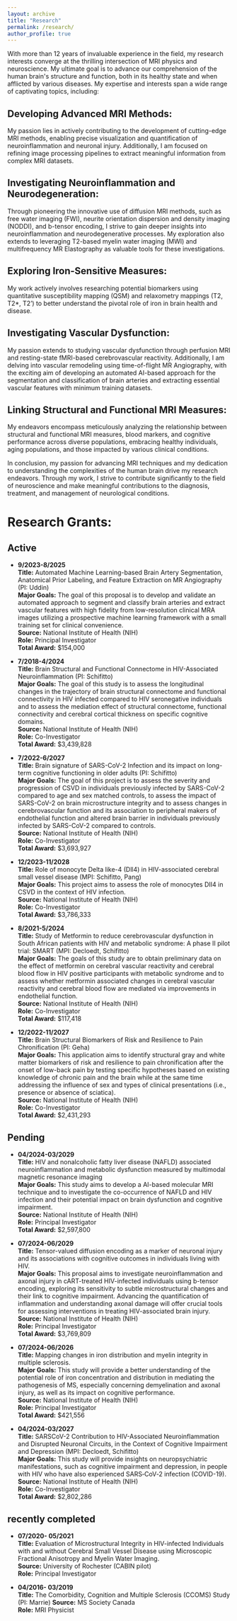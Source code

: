 ```yaml
---
layout: archive
title: "Research"
permalink: /research/
author_profile: true
---
```


With more than 12 years of invaluable experience in the field, my research interests converge at the thrilling intersection of MRI physics and neuroscience. My ultimate goal is to advance our comprehension of the human brain's structure and function, both in its healthy state and when afflicted by various diseases. My expertise and interests span a wide range of captivating topics, including:

## Developing Advanced MRI Methods: 
My passion lies in actively contributing to the development of cutting-edge MRI methods, enabling precise visualization and quantification of neuroinflammation and neuronal injury. Additionally, I am focused on refining image processing pipelines to extract meaningful information from complex MRI datasets.

## Investigating Neuroinflammation and Neurodegeneration:
Through pioneering the innovative use of diffusion MRI methods, such as free water imaging (FWI), neurite orientation dispersion and density imaging (NODDI), and b-tensor encoding, I strive to gain deeper insights into neuroinflammation and neurodegenerative processes. My exploration also extends to leveraging T2-based myelin water imaging (MWI) and multifrequency MR Elastography as valuable tools for these investigations.

## Exploring Iron-Sensitive Measures: 
My work actively involves researching potential biomarkers using quantitative susceptibility mapping (QSM) and relaxometry mappings (T2, T2*, T2’) to better understand the pivotal role of iron in brain health and disease.

## Investigating Vascular Dysfunction: 
My passion extends to studying vascular dysfunction through perfusion MRI and resting-state fMRI-based cerebrovascular reactivity. Additionally, I am delving into vascular remodeling using time-of-flight MR Angiography, with the exciting aim of developing an automated AI-based approach for the segmentation and classification of brain arteries and extracting essential vascular features with minimum training datasets.

## Linking Structural and Functional MRI Measures: 
My endeavors encompass meticulously analyzing the relationship between structural and functional MRI measures, blood markers, and cognitive performance across diverse populations, embracing healthy individuals, aging populations, and those impacted by various clinical conditions.

In conclusion, my passion for advancing MRI techniques and my dedication to understanding the complexities of the human brain drive my research endeavors. Through my work, I strive to contribute significantly to the field of neuroscience and make meaningful contributions to the diagnosis, treatment, and management of neurological conditions.



#  Research Grants:

## Active         
* <strong>9/2023-8/2025</strong>         
<strong>Title:</strong> Automated Machine Learning-based Brain Artery Segmentation, Anatomical Prior Labeling, and Feature Extraction on MR Angiography (PI: Uddin)              
<strong>Major Goals:</strong> The goal of this proposal is to develop and validate an automated approach to segment and classify brain arteries and extract vascular features with high fidelity from low-resolution clinical MRA images utilizing a prospective machine learning framework with a small training set for clinical convenience.            
<strong>Source:</strong> National Institute of Health (NIH)         
<strong>Role:</strong> Principal Investigator       
<strong>Total Award:</strong> $154,000

* <strong>7/2018-4/2024</strong>      
<strong>Title:</strong> Brain Structural and Functional Connectome in HIV-Associated Neuroinflammation (PI: Schifitto)           
<strong>Major Goals:</strong> The goal of this study is to assess the longitudinal changes in the trajectory of brain structural connectome and functional connectivity in HIV infected compared to HIV seronegative individuals and to assess the mediation effect of structural connectome, functional connectivity and cerebral cortical thickness on specific cognitive domains.                      
<strong>Source:</strong> National Institute of Health (NIH)            
<strong>Role:</strong> Co-Investigator            
<strong>Total Award:</strong> $3,439,828           

* <strong>7/2022-6/2027</strong>          
<strong>Title:</strong> Brain signature of SARS-CoV-2 Infection and its impact on long-term cognitive functioning in older adults (PI: Schifitto)            
<strong>Major Goals:</strong> The goal of this project is to assess the severity and progression of CSVD in individuals previously infected by SARS-CoV-2 compared to age and sex matched controls, to assess the impact of SARS-CoV-2 on brain microstructure integrity and to assess changes in cerebrovascular function and its association to peripheral makers of endothelial function and altered brain barrier in individuals previously infected by SARS-CoV-2 compared to controls.            
<strong>Source:</strong> National Institute of Health (NIH)              
<strong>Role:</strong> Co-Investigator            
<strong>Total Award:</strong> $3,693,927            

* <strong>12/2023-11/2028</strong>             
<strong>Title:</strong> Role of monocyte Delta like-4 (Dll4) in HIV-associated cerebral small vessel disease (MPI: Schifitto, Pang)                 
<strong>Major Goals:</strong> This project aims to assess the role of monocytes DII4 in CSVD in the context of HIV infection.               
<strong>Source:</strong> National Institute of Health (NIH)           
<strong>Role:</strong> Co-Investigator             
<strong>Total Award:</strong> $3,786,333               

* <strong>8/2021-5/2024</strong>           
<strong>Title:</strong> Study of Metformin to reduce cerebrovascular dysfunction in South African patients with HIV and metabolic syndrome: A phase II pilot trial: SMART (MPI: Decloedt, Schifitto)      
<strong>Major Goals:</strong> The goals of this study are to obtain preliminary data on the effect of metformin on cerebral vascular reactivity and cerebral blood flow in HIV positive participants with metabolic syndrome and to assess whether metformin associated changes in cerebral vascular reactivity and cerebral blood flow are mediated via improvements in endothelial function.             
<strong>Source:</strong> National Institute of Health (NIH)              
<strong>Role:</strong> Co-Investigator             
<strong>Total Award:</strong> $117,418           

* <strong>12/2022-11/2027</strong>            
<strong>Title:</strong> Brain Structural Biomarkers of Risk and Resilience to Pain Chronification (PI: Geha)           
<strong>Major Goals:</strong> This application aims to identify structural gray and white matter biomarkers of risk and resilience to pain chronification after the onset of low-back pain by testing specific hypotheses based on existing knowledge of chronic pain and the brain while at the same time addressing the influence of sex and types of clinical presentations (i.e., presence or absence of sciatica).          
<strong>Source:</strong> National Institute of Health (NIH)         
<strong>Role:</strong> Co-Investigator             
<strong>Total Award:</strong> $2,431,293             

## Pending
* <strong>04/2024-03/2029</strong>         
<strong>Title:</strong> HIV and nonalcoholic fatty liver disease (NAFLD) associated neuroinflammation and metabolic dysfunction measured by multimodal magnetic resonance imaging       
<strong>Major Goals:</strong> This study aims to develop a AI-based molecular MRI technique and to investigate the co-occurrence of NAFLD and HIV infection and their potential impact on brain dysfunction and cognitive impairment.         
<strong>Source:</strong> National Institute of Health (NIH)        
<strong>Role:</strong> Principal Investigator           
<strong>Total Award:</strong> $2,597,800            

* <strong>07/2024-06/2029</strong>         
<strong>Title:</strong> Tensor-valued diffusion encoding as a marker of neuronal injury and its associations with cognitive outcomes in individuals living with HIV.               
<strong>Major Goals:</strong> This proposal aims to investigate neuroinflammation and axonal injury in cART-treated HIV-infected individuals using b-tensor encoding, exploring its sensitivity to subtle microstructural changes and their link to cognitive impairment. Advancing the quantification of inflammation and understanding axonal damage will offer crucial tools for assessing interventions in treating HIV-associated brain injury.             
<strong>Source:</strong> National Institute of Health (NIH)        
<strong>Role:</strong> Principal Investigator           
<strong>Total Award:</strong> $3,769,809            

* <strong>07/2024-06/2026</strong>             
<strong>Title:</strong> Mapping changes in iron distribution and myelin integrity in multiple sclerosis.   
<strong>Major Goals:</strong> This study will provide a better understanding of the potential role of iron concentration and distribution in mediating the pathogenesis of MS, especially concerning demyelination and axonal injury, as well as its impact on cognitive performance.            
<strong>Source:</strong> National Institute of Health (NIH)            
<strong>Role:</strong> Principal Investigator             
<strong>Total Award:</strong> $421,556             

* <strong>04/2024-03/2027</strong>            
<strong>Title:</strong> SARSCoV-2 Contribution to HIV-Associated Neuroinflammation and Disrupted Neuronal Circuits, in the Context of Cognitive Impairment and Depression (MPI: Decloedt, Schifitto)   
<strong>Major Goals:</strong> This study will provide insights on neuropsychiatric manifestations, such as cognitive impairment and depression, in people with HIV who have also experienced SARS‐CoV‐2 infection (COVID-19).          
<strong>Source:</strong> National Institute of Health (NIH)          
<strong>Role:</strong> Co-Investigator         
<strong>Total Award:</strong> $2,802,286           

## recently completed
* <strong>07/2020- 05/2021</strong>            
<strong>Title:</strong> Evaluation of Microstructural Integrity in HIV-infected Individuals with and without Cerebral Small Vessel Disease using Microscopic Fractional Anisotropy and Myelin Water Imaging.           
<strong>Source:</strong> University of Rochester (CABIN pilot)           
<strong>Role:</strong> Principal Investigator       

* <strong>04/2016- 03/2019</strong>         
<strong>Title:</strong> The Comorbidity, Cognition and Multiple Sclerosis (CCOMS) Study (PI: Marrie)
<strong>Source:</strong> MS Society Canada       
<strong>Role:</strong> MRI Physicist       
